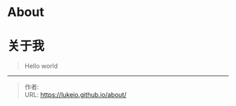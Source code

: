 # About



# 关于我

> Hello world


---

> 作者: <no value>  
> URL: https://lukeio.github.io/about/  

